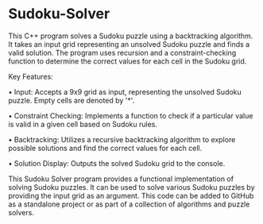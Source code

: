 # Sudoku-Solver
This C++ program solves a Sudoku puzzle using a backtracking algorithm. It takes an input grid representing an unsolved Sudoku puzzle and finds a valid solution. The program uses recursion and a constraint-checking function to determine the correct values for each cell in the Sudoku grid.

Key Features:

• Input: Accepts a 9x9 grid as input, representing the unsolved Sudoku puzzle. Empty cells are denoted by '*'.

• Constraint Checking: Implements a function to check if a particular value is valid in a given cell based on Sudoku rules.

• Backtracking: Utilizes a recursive backtracking algorithm to explore possible solutions and find the correct values for each cell.

• Solution Display: Outputs the solved Sudoku grid to the console.


This Sudoku Solver program provides a functional implementation of solving Sudoku puzzles. It can be used to solve various Sudoku puzzles by providing the input grid as an argument. This code can be added to GitHub as a standalone project or as part of a collection of algorithms and puzzle solvers.
